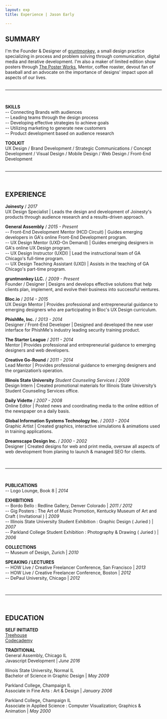 ```yaml
---
layout: exp
title: Experience | Jason Early

---
```


## SUMMARY
I'm the Founder & Designer of [gruntmonkey](https://gruntmonkey.com/ "gruntmonkey"), a small design practice specializing in process and  problem solving through communication, digital media and iterative development. I'm also a maker of limited edition show posters through [The Poster Works](http://theposterworks.com/ "The Poster Works"), Mentor, coffee roaster, devout fan of baseball and an advocate on the importance of designs' impact upon all aspects of our lives.  
<br/>
<hr>
<br/>

**SKILLS**  
-- Connecting Brands with audiences  
-- Leading teams through the design process  
-- Developing effective strategies to achieve goals  
-- Utilizing marketing to generate new customers  
-- Product development based on audience research    


**TOOLKIT**  
UX Design / Brand Development / Strategic Communications / Concept Development /
Visual Design / Mobile Design / Web Design / Front-End Development  
<br/>
<hr>
<br/>

## EXPERIENCE  
**Joinesty** / *2017*  
UX Design Specialist | Leads the design and development of Joinesty's products through audience research and a results-driven approach.  



**General Assembly** / *2015 - Present*  
-- Front-End Development Mentor (HCD Circuit) | Guides emerging developers in GA's online Front-End Development program.  
-- UX Design Mentor (UXD-On Demand) | Guides emerging designers in GA's online UX Design program.  
-- UX Design Instructor (UXDI) | Lead the instructional team of GA Chicago's full-time program.  
-- UX Design Teaching Assistant (UXD) | Assists in the teaching of GA Chicago's part-time program.    



**gruntmonkey LLC.** / *2009 - Present*  
Founder / Designer | Designs and develops effective solutions that help clients plan,
implement, and evolve their business into successful ventures.  



**Bloc.io** / *2014 - 2015*  
UX Design Mentor | Provides professional and entrepreneurial guidance to emerging designers
who are participating in Bloc's UX Design curriculum.  



**PhishMe, Inc.** / *2013 - 2014*  
Designer / Front-End Developer | Designed and developed the new user interface for
PhishMe's industry leading security training product.  



**The Starter League** / *2011 - 2014*  
Mentor | Provides professional and entrepreneurial guidance to emerging
designers and web developers.  



**Creative Go-Round** / *2011 - 2014*  
Lead Mentor | Provides professional guidance to emerging designers and
the organization’s operation.  



 **Illinois State University** *Student Counseling Services* / *2009*  
Design Intern | Created promotional materials for Illinois State University’s Student Counseling Services office.  



**Daily Vidette** / *2007 - 2008*  
Online Editor | Posted news and coordinating media to the online edition of the newspaper on a daily basis.  
<!-- *Illinois State University’s student-run Newspaper* -->


**Global Information Systems Technology Inc.** / *2003 - 2004*  
Graphic Artist | Created graphics, interactive simulations & animations used in training applications.
 <!-- *Computer based training software production*  -->



**Dreamscape Design Inc.**  / *2000 - 2002*  
Designer | Created designs for web and print media, oversaw all aspects of web development from planing to launch & managed SEO for clients.  
<!-- *Web development and design* -->


<br/>
<hr>
<br/>


**PUBLICATIONS**  
-- Logo Lounge, Book 8 | *2014*  



**EXHIBITIONS**  
-- Bordo Bello : Redline Gallery, Denver Colorado | *2011 / 2012*  
-- Gig Posters : The Art of Music Promotion, Kentucky Museum of Art and Craft ( Invitational ) | *2009*  
-- Illinois State University Student Exhibition : Graphic Design ( Juried ) | *2007*  
-- Parkland College Student Exhibition : Photography & Drawing ( Juried ) | *2006*  



**COLLECTIONS**  
-- Museum of Design, Zurich | *2010*  



**SPEAKING / LECTURES**  
-- HOW Live / Creative Freelancer Conference, San Francisco | *2013*  
-- HOW Live / Creative Freelancer Conference, Boston | *2012*  
-- DePaul University, Chicago | *2012*  


<br/>
<hr>
<br/>


## EDUCATION
**SELF INITIATED**  
[Treehouse](http://teamtreehouse.com/jasonearly "Jason Early on Treehouse")  
[Codecademy](http://www.codecademy.com/jasonearly "Jason Early on Codecademy")  



**TRADITIONAL**  
General Assembly, Chicago IL  
Javascript Development | *June 2016*  



Illinois State University, Normal IL  
Bachelor of Science in Graphic Design | *May 2009*  



Parkland College, Champaign IL  
Associate in Fine Arts : Art & Design | *January 2006*  



Parkland College, Champaign IL  
Associate in Applied Science : Computer Visualization; Graphics & Animation | *May 2000*  
<br/>
